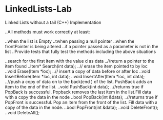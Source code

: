 # LinkedLists-Lab
Linked Lists without a tail (C++) Implementation 


..All methods must work correctly at least:

  ..when the list is Empty
  ..twhen passing a  null pointer
  ..when the frontPointer is being altered
  ..if a pointer passed as a parameter is not in the list
..Provide tests that fully test the methods including the above situations

..search for the first item with the value d as data 
..//return a pointer to the item found
..Item* Search(int data);
..// erase the item pointed to by loc
..void Erase(Item *loc);
..// insert a copy of data before or after loc
..void InsertBefore(Item *loc, int data);
..void InsertAfter(Item *loc, int data);
..//push a copy of data on to the back(end ) of the list. PushBack adds an item to the end of the list.
..void PushBack(int data);
..//returns true if  PopBack is successful. Popback removes the last item in the list.Fill data with a copy the data in the node
..bool PopBack(int &data);
..//returns true if  PopFront is successful. Pop an item from the front of the list. Fill data with a copy of the data in the node.
..bool PopFront(int &data);
..void DeleteFront();
..void DeleteAll();

